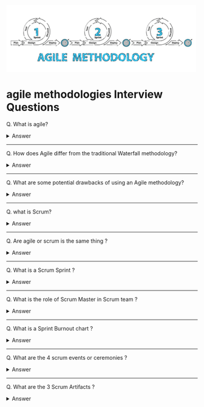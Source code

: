 ![Agile logo](images/logos/logo-agile.png)

# agile methodologies Interview Questions

Q. What is agile?

<details> <summary> Answer </summary>

Agile is an approach or mindset for project management and software development. Emphasis is placed on incremental software development. Adapt and respond to change as products and requirements change. Agile is used as a flexible approach to meet the strengths of traditional Waterfall methods.

</details>

---

Q. How does Agile differ from the traditional Waterfall methodology?

<details> <summary> Answer </summary>

- Agile emphasizes adaptability and participation. Plan waterfall prices in advance.
- Agile is an incremental and iterative approach. Waterfall is a linear and continuous approach.
- Agile splits projects into sprints. The waterfall divides the project into phases.
- Agile helps with small projects. A lot to accomplish The waterfall helps complete the project.
- Agile introduces product thinking with a focus on customer satisfaction. Waterfall introduces project thinking with a focus on successful project delivery.
- In Agile, requirements are ready every day, whereas in Waterfall, requirements are ready only once from the start.
- Agile allows requirements to change at any time. Waterfall avoids scope changes at the beginning of a project.
- Testing with Agile Development The testing phase occurs after the waterfall construction phase.
- In Agile, the testing team can be involved in changing the requirements. In Waterfall, the testing team is not involved in changing the requirements.
- Agile allows the entire team to manage a project without a dedicated project manager. Waterfall requires a project manager who plays a key role in each step.

</details>

---

Q. What are some potential drawbacks of using an Agile methodology?

<details> <summary> Answer </summary>

- Agile is easy to understand in theory. But it's hard to do well in practice. It takes real commitment and the first attempt is unlikely to go well.
- The fact that Agile requires very little implementation in the beginning. This makes it easy to be overlooked at the same time. and providing new and unexpected functionality
- Agile requires more time and energy from everyone. This is because developers and users (i.e. product owners) communicate continuously.
- There may be fewer blueprints for what the final deliverable will be. This can make it difficult to gain commitment to the project from stakeholders at an early stage.
- Agile can be challenging when it comes to supplier-customer relationships. Customers generally want to know what they are getting for their money as quickly as possible.
- Agile can be very challenging for large projects or where coexistence is not possible. (between developers and businesses)
- Agile methods often require rapid changes from one side of the project to the other. This leaves little time for proper documentation of each step. Record keeping is important. But this is often a disadvantage of agile working methods.
- Features that are too large to fit in a single or multiple frames may be avoided. Because it doesn't fit the view.
</details>

---

Q. what is Scrum?

<details> <summary> Answer </summary>

Scrum is an agile framework for developing, delivering, and sustaining software products and services. Although since its inception Scrum has gained popularity in other areas such as research, sales, marketing, and high tech…

The Scrum framework is designed for teams of 10 people or less. It breaks down work into goals that can be completed in time-boxed iterations, called Sprints, lasting no more than a month. Mostly for two weeks, a Scrum team with a 15 minute time box … tracks progress in a daily meeting, called the Daily Scrum, at the end of the sprint. The team reviews sprints and retrospectives to show work done and make continuous improvements.

</details>

---

Q. Are agile or scrum is the same thing ?

<details> <summary> Answer </summary>

No, agile is a philosophy or mindset for project management and software development. Scrum is a framework for agile project management. Scrum is an agile framework for developing, delivering, and sustaining software products and services. Although since its inception Scrum has gained popularity in other areas such as research, sales, marketing, and high tech…

![image](images/005.png)

</details>

---

Q. What is a Scrum Sprint ?

<details> <summary> Answer </summary>

A sprint is a time-boxed period of time in which a scrum team works to complete a set of goals. The sprint is the heart of Scrum. It is the only way to deliver value to the customer.

![image](images/023.png)

</details>

---

Q. What is the role of Scrum Master in Scrum team ?

<details> <summary> Answer </summary>

The Scrum Master is accountable for a scrum Team's effectiveness. They focus on coaching the team members in self-management and cross-functionality, eliminating impediments to the team's progress and shielding them from outside interference, and making sure that all scrum events and ceremonies take place and are positive, productive, and kept within the alloted time.

In addition to working with team members, scrum masters also work with project owners as well as stakeholders to ensure that everyone understands and follows scrum practices and is clear about what the team is working on and what the objectives are.

</details>

---

Q. What is a Sprint Burnout chart ?

<details> <summary> Answer </summary>

Sprint burndowns are a graphical way of showing how much work is remaining in the sprint, typically in terms of task hours. It is typically updated at the daily scrum. As the sprint progresses, the amount of work remaining should steadily decrease and should trend toward being complete on the last day of the sprint. Burndowns that show increasing work or few completed tasks are signals to the Scrum Master and the team that the sprint is not going well. Sprint burndown charts helps teams gauge whether they will complete the work of a sprint. Burndown charts also reinforce the Scrum values of commitment, focus and openness and one of the three pillars of empirical process control: transparency.

![image](images/026.png)

</details>

---

Q. What are the 4 scrum events or ceremonies ?

<details> <summary> Answer </summary>

1. **Sprint Planning Meeting**

   - The sprint planning meeting is a meeting where the Scrum Team and Product Owner come together to plan the sprint. The ScrumMaster should work with the Development Team and Product Owner to try to find ways to create some smaller increment of an item rather than drop it altogether. The Product Owner describes the objective of the Sprint and also answers questions from the Development Team about execution and acceptance criteria / criteria of satisfaction. The development team has the final say in how much of the high-priority work it can accomplish during the Sprint.

2. **Daily Scrum Meeting**

   - The daily scrum meeting is a 15-minute meeting where the Scrum Team meets to discuss the progress of the sprint. They describe for each other how their own work is going, ask for help when needed, and consider whether they are still on track to meet the Sprint Goal. This is not a status meeting but is instead an opportunity for the Development Team to inspect and adapt the product and process on a daily basis.

3. **Sprint Review Meeting**

   - Sprint reviews focus on the product being developed, specifically on the potentially shippable product increment created during the sprint. During a sprint review, the Scrum Team invites stakeholders to discuss what was completed during the Sprint. They adapt the Product Backlog as needed based on this feedback. The Product Owner has the option to release any of the completed functionality. Though a demo might be part of this meeting, the primary purpose of the Sprint Review is the inspect and adapt capability provided by the discussion.

4. **Sprint Retrospective Meeting**

   - The Sprint Retrospective Meeting is a meeting where the Scrum Team discusses what went well during the sprint, what did not go well, and how to improve the process for the next sprint. The Scrum Master is responsible for ensuring the meeting is held and that the team follows the agenda. The Scrum Master should ensure that the team is not critical of each other and that the team is focused on the process and not the people.

     ![image](images/022.png)

</details>

---

Q. What are the 3 Scrum Artifacts ?

<details> <summary> Answer </summary>

1. **Product Backlog**

   - The product backlog is a list of all the features and functionality that a product must have. It is constantly evolving and is never complete.

2. **Sprint Backlog**

   - The sprint backlog is a list of all the features and functionality that must be completed during the sprint. It is a subset of the product backlog. It is created during the sprint planning meeting. During this negotiation, the ScrumMaster should work with the Development Team and Product Owner to try to find ways to create some smaller increment of an item rather than drop it altogether.

3. **Prouduct Increment**

   - The product increment is the sum of all the completed features and functionality that have been completed during the sprint. It is the result of the sprint. It is the only thing that can be delivered to the customer.

![image](images/024.png)

   <detalils>

---
